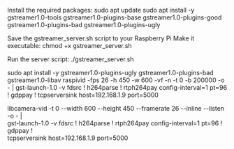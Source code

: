 Install the required packages:
sudo apt update
sudo apt install -y gstreamer1.0-tools gstreamer1.0-plugins-base gstreamer1.0-plugins-good \
                   gstreamer1.0-plugins-bad gstreamer1.0-plugins-ugly

Save the gstreamer_server.sh script to your Raspberry Pi
Make it executable:
chmod +x gstreamer_server.sh

Run the server script:
./gstreamer_server.sh




sudo apt install -y gstreamer1.0-plugins-ugly gstreamer1.0-plugins-bad gstreamer1.0-libav
raspivid -fps 26 -h 450 -w 600 -vf -n -t 0 -b 200000 -o - | gst-launch-1.0 -v fdsrc ! h264parse ! rtph264pay config-interval=1 pt=96 ! gdppay ! tcpserversink host=192.168.1.9 port=5000




libcamera-vid -t 0 --width 600 --height 450 --framerate 26 --inline --listen -o - | \
gst-launch-1.0 -v fdsrc ! h264parse ! rtph264pay config-interval=1 pt=96 ! gdppay ! \
tcpserversink host=192.168.1.9 port=5000
